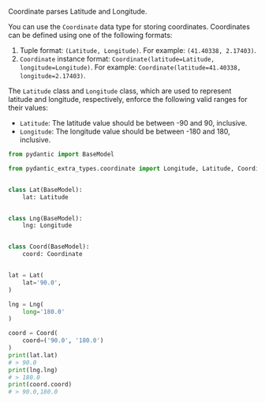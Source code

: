 
Coordinate parses Latitude and Longitude.

You can use the `Coordinate` data type for storing coordinates. Coordinates can be defined using one of the following formats:

1. Tuple format: `(Latitude, Longitude)`. For example: `(41.40338, 2.17403)`.
2. `Coordinate` instance format: `Coordinate(latitude=Latitude, longitude=Longitude)`. For example: `Coordinate(latitude=41.40338, longitude=2.17403)`.

The `Latitude` class and `Longitude` class, which are used to represent latitude and longitude, respectively, enforce the following valid ranges for their values:

- `Latitude`: The latitude value should be between -90 and 90, inclusive.
- `Longitude`: The longitude value should be between -180 and 180, inclusive.

```py
from pydantic import BaseModel

from pydantic_extra_types.coordinate import Longitude, Latitude, Coordinate


class Lat(BaseModel):
    lat: Latitude


class Lng(BaseModel):
    lng: Longitude


class Coord(BaseModel):
    coord: Coordinate


lat = Lat(
    lat='90.0',
)

lng = Lng(
    long='180.0'
)

coord = Coord(
    coord=('90.0', '180.0')
)
print(lat.lat)
# > 90.0
print(lng.lng)
# > 180.0
print(coord.coord)
# > 90.0,180.0
```
